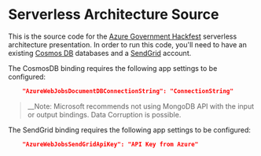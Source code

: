 # Serverless Architecture Source
This is the source code for the [Azure Government Hackfest](https://www.eventbrite.com/e/microsoft-government-community-event-richmond-va-tickets-42121549689) serverless architecture presentation.  In order to run this code, you'll need to have an existing [Cosmos DB](https://azure.microsoft.com/en-us/services/cosmos-db/) databases and a [SendGrid](https://sendgrid.com/) account.

The CosmosDB binding requires the following app settings to be configured:

``` json
    "AzureWebJobsDocumentDBConnectionString": "ConnectionString"
```
> __Note: Microsoft recommends not using MongoDB API with the input or output bindings.  Data Corruption is possible.

The SendGrid binding requires the following app settings to be configured:
``` json
    "AzureWebJobsSendGridApiKey": "API Key from Azure"
```
